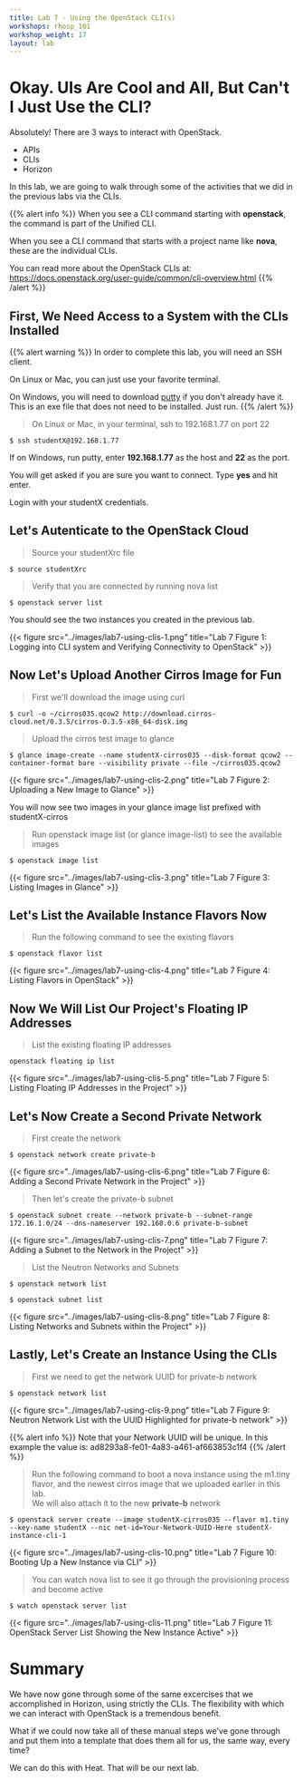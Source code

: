 ```yaml
---
title: Lab 7 - Using the OpenStack CLI(s)
workshops: rhosp_101
workshop_weight: 17
layout: lab
---
```


# Okay. UIs Are Cool and All, But Can't I Just Use the CLI?

Absolutely! There are 3 ways to interact with OpenStack.  

- APIs  
- CLIs  
- Horizon

In this lab, we are going to walk through some of the activities that we did in the previous labs via the CLIs.

{{% alert info %}}
When you see a CLI command starting with **openstack**, the command is part of the Unified CLI.

When you see a CLI command that starts with a project name like **nova**, these are the individual CLIs.

You can read more about the OpenStack CLIs at:
https://docs.openstack.org/user-guide/common/cli-overview.html
{{% /alert %}}

## First, We Need Access to a System with the CLIs Installed

{{% alert warning %}}
In order to complete this lab, you will need an SSH client.

On Linux or Mac, you can just use your favorite terminal.

On Windows, you will need to download [putty](https://the.earth.li/~sgtatham/putty/latest/w64/putty.exe) if you don't already have it. This is an exe file that does not need to be installed. Just run.
{{% /alert %}}

> On Linux or Mac, in your terminal, ssh to 192.168.1.77 on port 22

```
$ ssh studentX@192.168.1.77
```

If on Windows, run putty, enter **192.168.1.77** as the host and **22** as the port.

You will get asked if you are sure you want to connect. Type **yes** and hit enter.

Login with your studentX credentials.

## Let's Autenticate to the OpenStack Cloud

> Source your studentXrc file

```
$ source studentXrc
```

> Verify that you are connected by running nova list

```
$ openstack server list
```

You should see the two instances you created in the previous lab.

{{< figure src="../images/lab7-using-clis-1.png" title="Lab 7 Figure 1: Logging into CLI system and Verifying Connectivity to OpenStack" >}}

## Now Let's Upload Another Cirros Image for Fun

> First we'll download the image using curl

```
$ curl -o ~/cirros035.qcow2 http://download.cirros-cloud.net/0.3.5/cirros-0.3.5-x86_64-disk.img
```

> Upload the cirros test image to glance

```
$ glance image-create --name studentX-cirros035 --disk-format qcow2 --container-format bare --visibility private --file ~/cirros035.qcow2
```

{{< figure src="../images/lab7-using-clis-2.png" title="Lab 7 Figure 2: Uploading a New Image to Glance" >}}

You will now see two images in your glance image list prefixed with studentX-cirros

> Run openstack image list (or glance image-list) to see the available images

```
$ openstack image list
```

{{< figure src="../images/lab7-using-clis-3.png" title="Lab 7 Figure 3: Listing Images in Glance" >}}

## Let's List the Available Instance Flavors Now

> Run the following command to see the existing flavors

```
$ openstack flavor list
```

{{< figure src="../images/lab7-using-clis-4.png" title="Lab 7 Figure 4: Listing Flavors in OpenStack" >}}

## Now We Will List Our Project's Floating IP Addresses

> List the existing floating IP addresses

```
openstack floating ip list
```

{{< figure src="../images/lab7-using-clis-5.png" title="Lab 7 Figure 5: Listing Floating IP Addresses in the Project" >}}

## Let's Now Create a Second Private Network

> First create the network

```
$ openstack network create private-b
```

{{< figure src="../images/lab7-using-clis-6.png" title="Lab 7 Figure 6: Adding a Second Private Network in the Project" >}}

> Then let's create the private-b subnet

```
$ openstack subnet create --network private-b --subnet-range 172.16.1.0/24 --dns-nameserver 192.168.0.6 private-b-subnet
```

{{< figure src="../images/lab7-using-clis-7.png" title="Lab 7 Figure 7: Adding a Subnet to the Network in the Project" >}}

> List the Neutron Networks and Subnets

```
$ openstack network list

$ openstack subnet list
```

{{< figure src="../images/lab7-using-clis-8.png" title="Lab 7 Figure 8: Listing Networks and Subnets within the Project" >}}

## Lastly, Let's Create an Instance Using the CLIs

> First we need to get the network UUID for private-b network

```
$ openstack network list
```

{{< figure src="../images/lab7-using-clis-9.png" title="Lab 7 Figure 9: Neutron Network List with the UUID Highlighted for private-b network" >}}

{{% alert info %}}
Note that your Network UUID will be unique. In this example the value is: ad8293a8-fe01-4a83-a461-af663853c1f4
{{% /alert %}}

> Run the following command to boot a nova instance using the m1.tiny flavor, and the newest cirros image that we uploaded earlier in this lab.  
> We will also attach it to the new **private-b** network

```
$ openstack server create --image studentX-cirros035 --flavor m1.tiny --key-name studentX --nic net-id=Your-Network-UUID-Here studentX-instance-cli-1
```

{{< figure src="../images/lab7-using-clis-10.png" title="Lab 7 Figure 10: Booting Up a New Instance via CLI" >}}

> You can watch nova list to see it go through the provisioning process and become active

```
$ watch openstack server list
```

{{< figure src="../images/lab7-using-clis-11.png" title="Lab 7 Figure 11: OpenStack Server List Showing the New Instance Active" >}}

# Summary

We have now gone through some of the same excercises that we accomplished in Horizon, using strictly the CLIs. The flexibility with which we can interact with OpenStack is a tremendous benefit.

What if we could now take all of these manual steps we've gone through and put them into a template that does them all for us, the same way, every time?

We can do this with Heat. That will be our next lab.

